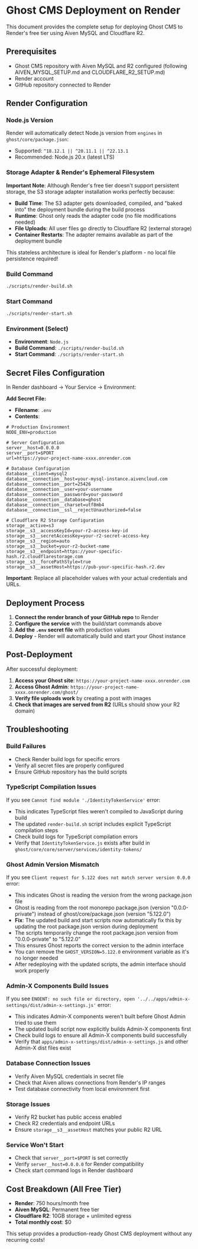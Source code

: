 # Ghost CMS Deployment on Render

This document provides the complete setup for deploying Ghost CMS to Render's free tier using Aiven MySQL and Cloudflare R2.

## Prerequisites

- Ghost CMS repository with Aiven MySQL and R2 configured (following AIVEN_MYSQL_SETUP.md and CLOUDFLARE_R2_SETUP.md)
- Render account
- GitHub repository connected to Render

## Render Configuration

### Node.js Version
Render will automatically detect Node.js version from `engines` in `ghost/core/package.json`:
- Supported: `^18.12.1 || ^20.11.1 || ^22.13.1`
- Recommended: Node.js 20.x (latest LTS)

### Storage Adapter & Render's Ephemeral Filesystem

**Important Note**: Although Render's free tier doesn't support persistent storage, the S3 storage adapter installation works perfectly because:

- **Build Time**: The S3 adapter gets downloaded, compiled, and "baked into" the deployment bundle during the build process
- **Runtime**: Ghost only reads the adapter code (no file modifications needed)
- **File Uploads**: All user files go directly to Cloudflare R2 (external storage)
- **Container Restarts**: The adapter remains available as part of the deployment bundle

This stateless architecture is ideal for Render's platform - no local file persistence required!

### Build Command
```bash
./scripts/render-build.sh
```

### Start Command
```bash
./scripts/render-start.sh
```

### Environment (Select)
- **Environment**: `Node.js`
- **Build Command**: `./scripts/render-build.sh`
- **Start Command**: `./scripts/render-start.sh`

## Secret Files Configuration

In Render dashboard → Your Service → Environment:

**Add Secret File:**
- **Filename**: `.env`
- **Contents**:
```env
# Production Environment
NODE_ENV=production

# Server Configuration
server__host=0.0.0.0
server__port=$PORT
url=https://your-project-name-xxxx.onrender.com

# Database Configuration
database__client=mysql2
database__connection__host=your-mysql-instance.aivencloud.com
database__connection__port=25426
database__connection__user=your-username
database__connection__password=your-password
database__connection__database=ghost
database__connection__charset=utf8mb4
database__connection__ssl__rejectUnauthorized=false

# Cloudflare R2 Storage Configuration
storage__active=s3
storage__s3__accessKeyId=your-r2-access-key-id
storage__s3__secretAccessKey=your-r2-secret-access-key
storage__s3__region=auto
storage__s3__bucket=your-r2-bucket-name
storage__s3__endpoint=https://your-specific-hash.r2.cloudflarestorage.com
storage__s3__forcePathStyle=true
storage__s3__assetHost=https://pub-your-specific-hash.r2.dev
```

**Important**: Replace all placeholder values with your actual credentials and URLs.

## Deployment Process

1. **Connect the render branch of your GitHub repo** to Render
2. **Configure the service** with the build/start commands above
3. **Add the `.env` secret file** with production values
4. **Deploy** - Render will automatically build and start your Ghost instance

## Post-Deployment

After successful deployment:
1. **Access your Ghost site**: `https://your-project-name-xxxx.onrender.com`
2. **Access Ghost Admin**: `https://your-project-name-xxxx.onrender.com/ghost/`
3. **Verify file uploads work** by creating a post with images
4. **Check that images are served from R2** (URLs should show your R2 domain)

## Troubleshooting

### Build Failures
- Check Render build logs for specific errors
- Verify all secret files are properly configured
- Ensure GitHub repository has the build scripts

### TypeScript Compilation Issues
If you see `Cannot find module './IdentityTokenService'` error:
- This indicates TypeScript files weren't compiled to JavaScript during build
- The updated `render-build.sh` script includes explicit TypeScript compilation steps
- Check build logs for TypeScript compilation errors
- Verify that `IdentityTokenService.js` exists after build in `ghost/core/core/server/services/identity-tokens/`

### Ghost Admin Version Mismatch
If you see `Client request for 5.122 does not match server version 0.0.0` error:
- This indicates Ghost is reading the version from the wrong package.json file  
- Ghost is reading from the root monorepo package.json (version "0.0.0-private") instead of ghost/core/package.json (version "5.122.0")
- **Fix**: The updated build and start scripts now automatically fix this by updating the root package.json version during deployment
- The scripts temporarily change the root package.json version from "0.0.0-private" to "5.122.0"
- This ensures Ghost reports the correct version to the admin interface
- You can remove the `GHOST_VERSION=5.122.0` environment variable as it's no longer needed
- After redeploying with the updated scripts, the admin interface should work properly

### Admin-X Components Build Issues
If you see `ENOENT: no such file or directory, open '../../apps/admin-x-settings/dist/admin-x-settings.js'` error:
- This indicates Admin-X components weren't built before Ghost Admin tried to use them
- The updated build script now explicitly builds Admin-X components first
- Check build logs to ensure all Admin-X components build successfully
- Verify that `apps/admin-x-settings/dist/admin-x-settings.js` and other Admin-X dist files exist

### Database Connection Issues
- Verify Aiven MySQL credentials in secret file
- Check that Aiven allows connections from Render's IP ranges
- Test database connectivity from local environment first

### Storage Issues
- Verify R2 bucket has public access enabled
- Check R2 credentials and endpoint URLs
- Ensure `storage__s3__assetHost` matches your public R2 URL

### Service Won't Start
- Check that `server__port=$PORT` is set correctly
- Verify `server__host=0.0.0.0` for Render compatibility
- Check start command logs in Render dashboard

## Cost Breakdown (All Free Tier)

- **Render**: 750 hours/month free
- **Aiven MySQL**: Permanent free tier
- **Cloudflare R2**: 10GB storage + unlimited egress
- **Total monthly cost**: $0

This setup provides a production-ready Ghost CMS deployment without any recurring costs!
